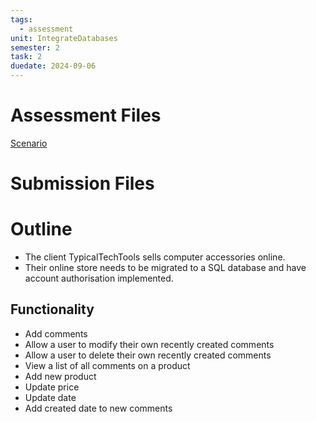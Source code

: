 ```yaml
---
tags:
  - assessment
unit: IntegrateDatabases
semester: 2
task: 2
duedate: 2024-09-06
---
```

# Assessment Files
[Scenario](ICTDBS507_Scenario_TypicalTechTools_SH_TQM_v1.pdf)
# Submission Files
# Outline
- The client TypicalTechTools sells computer accessories online.
- Their online store needs to be migrated to a SQL database and have account authorisation implemented.
## Functionality
- Add comments
- Allow a user to modify their own recently created comments
- Allow a user to delete their own recently created comments
- View a list of all comments on a product
- Add new product
- Update price
- Update date
- Add created date to new comments